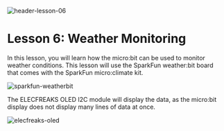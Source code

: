 ![header-lesson-06](assets/header-lesson-06.png)

# Lesson 6: Weather Monitoring

In this lesson, you will learn how the micro:bit can be used to monitor weather conditions. This lesson will use the SparkFun weather:bit board that comes with the SparkFun micro:climate kit.

![sparkfun-weatherbit](assets/sparkfun-weatherbit.jpg)

The ELECFREAKS OLED I2C module will display the data, as the micro:bit display does not display many lines of data at once.

![elecfreaks-oled](assets/elecfreaks-oled.png)